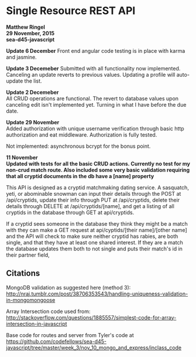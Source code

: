 # Single Resource REST API
**Matthew Ringel**  
**29 November, 2015**  
**sea-d45-javascript**  

**Update 6 December**
Front end angular code testing is in place with karma and jasmine.

**Update 3 Decemeber**
Submitted with all functionality now implemented.  Canceling an update reverts to previous values.  Updating a profile will auto-update the list.


**Update 2 Decemeber**  
All CRUD operations are functional.  The revert to database values upon canceling edit isn't implemented yet.  Turning in what I have before the due date.


**Update 29 November**  
Added authorization with unique username verification through basic http authorization and eat middleware.  Authorization is fully tested.

Not implemented: asynchronous bcrypt for the bonus point.

**11 November**  
**Updated with tests for all the basic CRUD actions.  Currently no test for my non-crud match route.  Also included some very basic validation requiring that all cryptid documents in the db have a [name] property**

This API is designed as a cryptid matchmaking dating service.  A sasquatch, yeti, or abominable snowman can input their details through the POST at /api/cryptids, update their info through PUT at /api/cryptids, delete their details through DELETE at /api/cryptids/[name], and get a listing of all cryptids in the database through GET at api/cryptids.

If a cryptid sees someone in the database they think they might be a match with they can make a GET request at api/cyptids/[their name]/[other name] and the API will check to make sure neither cryptid has rabies, are both single, and that they have at least one shared interest.  If they are a match the database updates them both to not single and puts their match's id in their partner field,




## Citations

MongoDB validation as suggested here (method 3):  
http://nraj.tumblr.com/post/38706353543/handling-uniqueness-validation-in-mongomongoose

Array Intersection code used from:
http://stackoverflow.com/questions/1885557/simplest-code-for-array-intersection-in-javascript

Base code for routes and server from Tyler's code at https://github.com/codefellows/sea-d45-javascript/tree/master/week_3/nov_10_mongo_and_express/inclass_code

